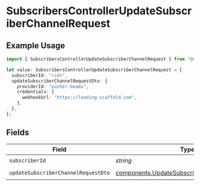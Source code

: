 # SubscribersControllerUpdateSubscriberChannelRequest

## Example Usage

```typescript
import { SubscribersControllerUpdateSubscriberChannelRequest } from "@novu/api/models/operations";

let value: SubscribersControllerUpdateSubscriberChannelRequest = {
  subscriberId: "<id>",
  updateSubscriberChannelRequestDto: {
    providerId: "pusher-beams",
    credentials: {
      webhookUrl: "https://leading-scaffold.com",
    },
  },
};
```

## Fields

| Field                                                                                                        | Type                                                                                                         | Required                                                                                                     | Description                                                                                                  |
| ------------------------------------------------------------------------------------------------------------ | ------------------------------------------------------------------------------------------------------------ | ------------------------------------------------------------------------------------------------------------ | ------------------------------------------------------------------------------------------------------------ |
| `subscriberId`                                                                                               | *string*                                                                                                     | :heavy_check_mark:                                                                                           | N/A                                                                                                          |
| `updateSubscriberChannelRequestDto`                                                                          | [components.UpdateSubscriberChannelRequestDto](../../models/components/updatesubscriberchannelrequestdto.md) | :heavy_check_mark:                                                                                           | N/A                                                                                                          |